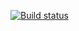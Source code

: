 [![Build status](https://ci.appveyor.com/api/projects/status/iv6xtwmdcencv1rb/branch/main?svg=true)](https://ci.appveyor.com/project/katerina331/java-aqa-55-dz-2-rest/branch/main)

